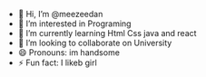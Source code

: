 - 👋 Hi, I’m @meezeedan
- 👀 I’m interested in Programing
- 🌱 I’m currently learning Html Css java and react
- 💞️ I’m looking to collaborate on University
- 😄 Pronouns: im handsome
- ⚡ Fun fact: I likeb girl

<!---
meezeedan/meezeedan is a ✨ special ✨ repository because its `README.md` (this file) appears on your GitHub profile.
You can click the Preview link to take a look at your changes.
--->
